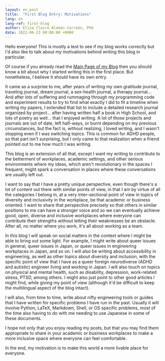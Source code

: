 ```yaml
---
layout: en_post
title:  "First Blog Entry: Motivations"
lang: en
lang-ref: first-blog
author: Elisa Claire Alemán Carreón, PhD
date: 2022-06-23 08:00:00 +0900
---
```


Hello everyone! This is mostly a test to see if my blog works correctly but I'd also like to talk about my motivations behind writing this blog in particular. 

Of course if you already read the [Main Page of my Blog](/{{page.lang}}\blog) then you should know a bit about why I started writing this in the first place. But nonetheless, I believe it should have its own entry.

It came as a surprise to me, after years of writing my own gratitude journal, traveling journal, dream journal, a sex-health journal, a therapy journal... And after lots of suffering and rummaging through my programming code and experiment results to try to find what exactly I did to fit a timeline when writing my papers, I extended that list to include a detailed research journal organized by project... after having written half a book in High School, and lots of poetry as well... that I enjoyed writing. A lot of those projects and journals are out of date, left half-ways, or burnt depending on my previous circumstances, but the fact is, without realizing, I loved writing, and I wasn't stopping even if I was switching topics. This is common for ADHD people, so that part isn't surprising, but I only came to that realization when a friend pointed out to me how much I was writing. 

This blog is an extension of all that, except I want my writing to contribute to the betterment of workplaces, academic settings, and other serious environments where my ideas, which aren't revolutionary in the spaces I frequent, might spark a conversation in places where these conversations are usually left out.

I want to say that I have a pretty unique perspective, even though there's a lot of content out there with similar points of view, in that I am by virtue of all the categories I belong in, at a very inter-sectional point of view in topics of diversity and inclusivity in the workplace, be that academic or business oriented. I want to share that perspective precisely so that others in similar positions to me can have a stronger voice and so we can eventually achieve good, open, diverse and inclusive workplaces where everyone can contribute their strengths without letting their weaknesses be an obstacle. After all, no matter where you work, it's all about working as a team.

In this blog I will speak on social matters in the context where I might be able to bring out some light. For example, I might write about queer issues in general, queer issues in Japan, or queer issues in engineering workplaces in Japan, and so on. I will also be writing about accessibility in engineering, as well as other topics about diversity and inclusion, with the specific point of view that I have as a queer foreign neurodiverse (ADHD and autistic) engineer living and working in Japan. I will also touch on topics on physical and mental health, such as disability, depression, work-related stress, PTSD, among others. I might also just point to other good articles I might find, while giving my point of view (although it'd be difficult to keep the multilingual aspect of the blog intact).

I will also, from time to time, write about nifty engineering tools or guides that I have written for specific problems I have run in the past. Usually it will involve Python, LaTeX, Markdown, Shell, or OS specific problems, most of the time also having to do with me needing to use Japanese in some of these documents. 

I hope not only that you enjoy reading my posts, but that you may find them appropriate to share in your academic or business workplaces to make a more inclusive space where everyone can feel comfortable.

In the end, my motivation is to make this world a more livable place for everyone.